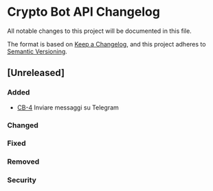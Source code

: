 # Crypto Bot API Changelog
All notable changes to this project will be documented in this file.

The format is based on [Keep a Changelog](https://keepachangelog.com/en/1.0.0/),
and this project adheres to [Semantic Versioning](https://semver.org/spec/v2.0.0.html).

<!--

Use the following template to create a new Unreleased change log.
## [Unreleased]
### Added

### Changed

### Fixed

### Removed

### Security

-->
## [Unreleased]
### Added
- [CB-4](https://drusnac.myjetbrains.com/youtrack/issue/CB-4) Inviare messaggi su Telegram

### Changed

### Fixed

### Removed

### Security

